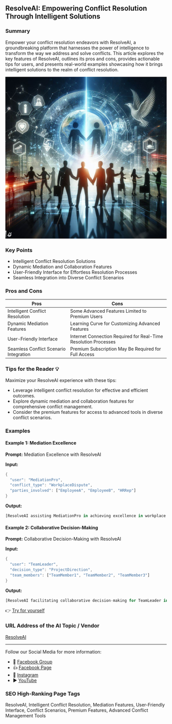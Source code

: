 ## ResolveAI: Empowering Conflict Resolution Through Intelligent Solutions

### Summary
Empower your conflict resolution endeavors with ResolveAI, a groundbreaking platform that harnesses the power of intelligence to transform the way we address and solve conflicts. This article explores the key features of ResolveAI, outlines its pros and cons, provides actionable tips for users, and presents real-world examples showcasing how it brings intelligent solutions to the realm of conflict resolution.

<img src="./resolveai.webp" alt="ResolveAI Image"/>

### Key Points
- Intelligent Conflict Resolution Solutions
- Dynamic Mediation and Collaboration Features
- User-Friendly Interface for Effortless Resolution Processes
- Seamless Integration into Diverse Conflict Scenarios

### Pros and Cons

| Pros                             | Cons                                               |
| -------------------------------- | -------------------------------------------------- |
| Intelligent Conflict Resolution   | Some Advanced Features Limited to Premium Users   |
| Dynamic Mediation Features        | Learning Curve for Customizing Advanced Features |
| User-Friendly Interface           | Internet Connection Required for Real-Time Resolution Processes |
| Seamless Conflict Scenario Integration | Premium Subscription May Be Required for Full Access|

### Tips for the Reader 💡
Maximize your ResolveAI experience with these tips:
- Leverage intelligent conflict resolution for effective and efficient outcomes.
- Explore dynamic mediation and collaboration features for comprehensive conflict management.
- Consider the premium features for access to advanced tools in diverse conflict scenarios.

### Examples

#### Example 1: Mediation Excellence
**Prompt:** Mediation Excellence with ResolveAI

**Input:**
```dart
{
  "user": "MediationPro",
  "conflict_type": "WorkplaceDispute",
  "parties_involved": ["EmployeeA", "EmployeeB", "HRRep"]
}
```

**Output:**
```dart
[ResolveAI assisting MediationPro in achieving excellence in workplace dispute resolution, providing dynamic features for effective mediation among EmployeeA, EmployeeB, and HRRep]
```

#### Example 2: Collaborative Decision-Making
**Prompt:** Collaborative Decision-Making with ResolveAI

**Input:**
```dart
{
  "user": "TeamLeader",
  "decision_type": "ProjectDirection",
  "team_members": ["TeamMember1", "TeamMember2", "TeamMember3"]
}
```

**Output:**
```dart
[ResolveAI facilitating collaborative decision-making for TeamLeader in determining project direction, engaging TeamMember1, TeamMember2, and TeamMember3 through intelligent solutions]
```

👉 <a href="https://www.resolveai.co/" target="_blank">Try for yourself</a>

### URL Address of the AI Topic / Vendor
<a href="https://www.resolveai.co/" target="_blank">ResolveAI</a>

---

Follow our Social Media for more information:

- 📘 <a href="https://www.facebook.com/groups/trionxai" target="_blank">Facebook Group</a>
- 👍 <a href="https://www.facebook.com/ai.trionxai" target="_blank">Facebook Page</a>
- 📸 <a href="https://www.instagram.com/trionxai/" target="_blank">Instagram</a>
- ▶️ <a href="https://www.youtube.com/@robotdocs/" target="_blank">YouTube</a>

### SEO High-Ranking Page Tags
ResolveAI, Intelligent Conflict Resolution, Mediation Features, User-Friendly Interface, Conflict Scenarios, Premium Features, Advanced Conflict Management Tools